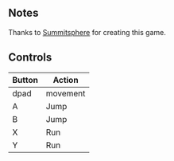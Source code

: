 ## Notes
Thanks to [Summitsphere](https://summitsphere.com/) for creating this game.

## Controls

|Button|Action|
|--|--|
|dpad|movement
|A| Jump|
|B| Jump|
|X| Run|
|Y| Run|

